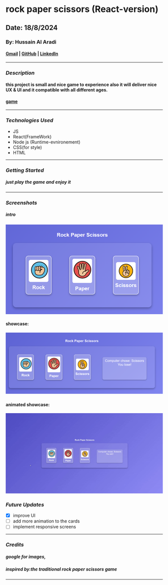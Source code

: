# rock paper scissors (React-version)

## Date: 18/8/2024

### By: Hussain Al Aradi

#### [Gmail](hussainaradi.ha@gmail.com) | [GitHub](https://github.com/HussainALAradi5) | [LinkedIn](https://www.linkedin.com/in/hussainalaradi/)

---

### **_Description_**

#### this project is small and nice game to experience also it will deliver nice UX & UI and it compatible with all different ages.

#### [game](https://fantasy_cards.surge.sh/)

---

### **_Technologies Used_**

- JS
- React(FrameWork)
- Node js (Runtime-evnironement)
- CSS(for style)
- HTML

---

### **_Getting Started_**

##### just play the game and enjoy it

---

### **_Screenshots_**

##### intro

![intro](./public/showcase/intro.png)

#### showcase:

##### ![showcase](./public/showcase/show%20case.png)

#### animated showcase:

![video](./public/showcase/animated_show_case.gif)

### **_Future Updates_**

- [x] improve UI
- [ ] add more animation to the cards
- [ ] implement responsive screens

---

### **_Credits_**

##### google for images,

##### inspired by:the traditional rock paper scissors game

---
